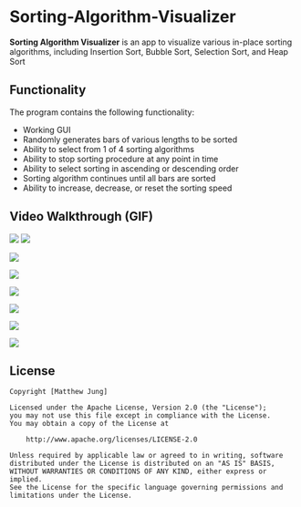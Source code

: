 # Sorting-Algorithm-Visualizer

**Sorting Algorithm Visualizer** is an app to visualize various in-place sorting algorithms, including Insertion Sort, Bubble Sort, Selection Sort, and Heap Sort


## Functionality

The program contains the following functionality:
- Working GUI
- Randomly generates bars of various lengths to be sorted
- Ability to select from 1 of 4 sorting algorithms
- Ability to stop sorting procedure at any point in time
- Ability to select sorting in ascending or descending order
- Sorting algorithm continues until all bars are sorted
- Ability to increase, decrease, or reset the sorting speed

## Video Walkthrough (GIF)
![](http://g.recordit.co/4UFmBTNcfZ.gif)
![](http://g.recordit.co/N8zO0NoFnt.gif)

![](http://g.recordit.co/VxCwv60aGc.gif)

![](http://g.recordit.co/U7Z5jzA4Os.gif)

![](http://g.recordit.co/5w8YgbF94p.gif)


![](http://g.recordit.co/h4JFrp4XIb.gif)

![](http://g.recordit.co/MzaLhTjIFt.gif)

![](http://g.recordit.co/uJxnkP1LW7.gif)


## License

    Copyright [Matthew Jung]

    Licensed under the Apache License, Version 2.0 (the "License");
    you may not use this file except in compliance with the License.
    You may obtain a copy of the License at

        http://www.apache.org/licenses/LICENSE-2.0

    Unless required by applicable law or agreed to in writing, software
    distributed under the License is distributed on an "AS IS" BASIS,
    WITHOUT WARRANTIES OR CONDITIONS OF ANY KIND, either express or implied.
    See the License for the specific language governing permissions and
    limitations under the License.
